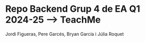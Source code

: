 # Repo Backend Grup 4 de EA Q1 2024-25 --> TeachMe
Jordi Figueras, Pere Garcés, Bryan García i Júlia Roquet
